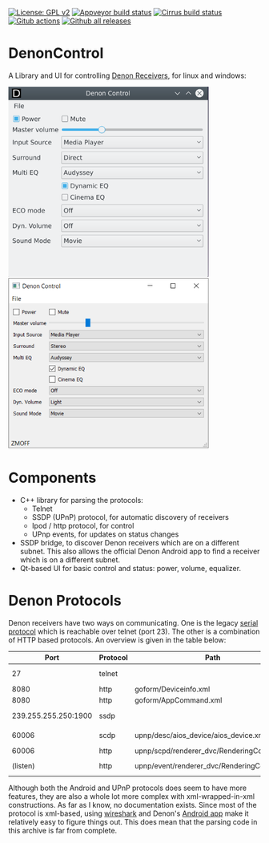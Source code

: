 [![License: GPL v2](https://img.shields.io/badge/License-GPL%20v2-blue.svg)](LICENSE)
[![Appveyor build status](https://ci.appveyor.com/api/projects/status/grn3rjfng0dg5wba/branch/master?svg=true)](https://ci.appveyor.com/project/ThijsWithaar/denoncontrol/branch/master)
[![Cirrus build status](https://api.cirrus-ci.com/github/ThijsWithaar/DenonControl.svg)](https://cirrus-ci.com/github/ThijsWithaar/DenonControl/master)
[![Gitub actions](https://github.com/ThijsWithaar/DenonControl/actions/workflows/cmake.yml/badge.svg)](https://github.com/ThijsWithaar/DenonControl/actions)
[![Github all releases](https://img.shields.io/github/downloads/ThijsWithaar/DenonControl/total.svg)](https://GitHub.com/ThijsWithaar/DenonControl/releases/)

# DenonControl

A Library and UI for controlling [Denon Receivers](https://www.denon.com), for linux and windows:

<img src="https://github.com/ThijsWithaar/DenonControl/blob/master/doc/Screenshot_KDE.png" width="400"> <img src="https://github.com/ThijsWithaar/DenonControl/blob/master/doc/screenshot-windows.png" width="400">


# Components

- C++ library for parsing the protocols:
    - Telnet
    - SSDP (UPnP) protocol, for automatic discovery of receivers
    - Ipod / http protocol, for control
    - UPnp events, for updates on status changes
- SSDP bridge, to discover Denon receivers which are on a different subnet.
  This also allows the official Denon Android app to find a receiver which is on a different subnet.
- Qt-based UI for basic control and status: power, volume, equalizer.


# Denon Protocols

Denon receivers have two ways on communicating.
One is the legacy [serial protocol](https://usa.denon.com/us/product/hometheater/receivers/avr3808ci?docname=AVR-3808CISerialProtocol_Ver520a.pdf) which is reachable over telnet (port 23).
The other is a combination of HTTP based protocols. An overview is given in the table below:


| Port | Protocol | Path | description |
| ---- | -------- | ---- | ------------|
|   27 | telnet   |      | serial [commands](lib/include/Denon/serial.h)/[events](lib/include/Denon/denon.h) |
| 8080 | http     | goform/Deviceinfo.xml | [Android API](lib/include/Denon/appInterface.h) |
| 8080 | http     | goform/AppCommand.xml | [Android API](lib/include/Denon/appInterface.h) |
| 239.255.255.250:1900 | ssdp | | [SSDP Device discovery](lib/include/Denon/ssdp.h) |
| 60006 | scdp | upnp/desc/aios_device/aios_device.xml | [UPnP Event description](lib/include/Denon/upnpEvent.h) |
| 60006 | http | upnp/scpd/renderer_dvc/RenderingControl.xml | [SCDP control](lib/include/Denon/upnpControl.h) |
| (listen) | http | upnp/event/renderer_dvc/RenderingControl | [Volume change events](lib/include/Denon/upnpEvent.h) |


Although both the Android and UPnP protocols does seem to have more features, they are also a whole lot more complex with xml-wrapped-in-xml constructions. As far as I know, no documentation exists. Since most of the protocol is xml-based, using [wireshark](https://www.wireshark.org/) and Denon's [Android app](https://play.google.com/store/apps/details?id=com.dmholdings.DenonAVRRemote) make it relatively easy to figure things out.
This does mean that the parsing code in this archive is far from complete.
